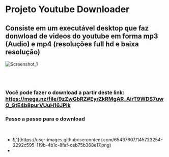 <h1>Projeto Youtube Downloader </h1>

<h2>Consiste em um executável desktop que faz donwload de videos do youtube em forma mp3 (Audio) e mp4 (resoluções full hd e baixa resolução) </h2>

![Screenshot_1](https://user-images.githubusercontent.com/65437607/145722890-7f43b0d1-408a-49e4-8c38-9559be25f23f.png)


<br><br>
<h3>Você pode fazer o download a partir deste link: <a href="https://mega.nz/file/9zZwGbRZ#EyrZkRMgAR_AirT9WDS7uwO_GtE4b8purVUuH16JPlk">https://mega.nz/file/9zZwGbRZ#EyrZkRMgAR_AirT9WDS7uwO_GtE4b8purVUuH16JPlk</a>
  
  
  <h3> Passo a passo para o download </h3>
  <br>

<ul>
<li>
![1](https://user-images.githubusercontent.com/65437607/145723254-2292c595-119b-4b1c-8faf-ceb75b368e17.png)
<li>

  
</ul>
